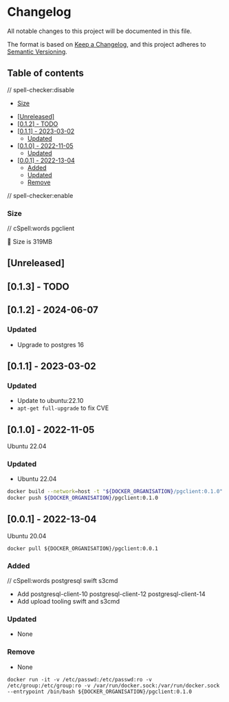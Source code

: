# Changelog

<!-- markdown-link-check-disable -->

All notable changes to this project will be documented in this file.

The format is based on [Keep a Changelog](https://keepachangelog.com/en/1.0.0),
and this project adheres to [Semantic Versioning](https://semver.org/spec/v2.0.0.html).

## Table of contents

// spell-checker:disable

<!-- toc -->

* [Size](#size)
- [[Unreleased]](#unreleased)
- [[0.1.2] - TODO](#012---todo)
- [[0.1.1] - 2023-03-02](#011---2023-03-02)
  * [Updated](#updated)
- [[0.1.0] - 2022-11-05](#010---2022-11-05)
  * [Updated](#updated-1)
- [[0.0.1] - 2022-13-04](#001---2022-13-04)
  * [Added](#added)
  * [Updated](#updated-2)
  * [Remove](#remove)

<!-- tocstop -->

// spell-checker:enable

### Size

// cSpell:words pgclient

🌈 Size is 319MB

## [Unreleased]

<!--lint disable no-undefined-references-->

## [0.1.3] - TODO

## [0.1.2] - 2024-06-07

### Updated

- Upgrade to postgres 16

## [0.1.1] - 2023-03-02

### Updated

- Update to ubuntu:22.10
- `apt-get full-upgrade` to fix CVE

## [0.1.0] - 2022-11-05

Ubuntu 22.04

### Updated

- Ubuntu 22.04

```bash
docker build --network=host -t "${DOCKER_ORGANISATION}/pgclient:0.1.0" --squash .
docker push ${DOCKER_ORGANISATION}/pgclient:0.1.0
```

## [0.0.1] - 2022-13-04

Ubuntu 20.04

`docker pull ${DOCKER_ORGANISATION}/pgclient:0.0.1`

### Added

// cSpell:words postgresql swift s3cmd
- Add postgresql-client-10 postgresql-client-12 postgresql-client-14
- Add upload tooling swift and s3cmd

### Updated

- None

### Remove

- None

`docker run -it -v /etc/passwd:/etc/passwd:ro -v /etc/group:/etc/group:ro -v /var/run/docker.sock:/var/run/docker.sock --entrypoint /bin/bash ${DOCKER_ORGANISATION}/pgclient:0.1.0`

<!-- markdown-link-check-enable -->
